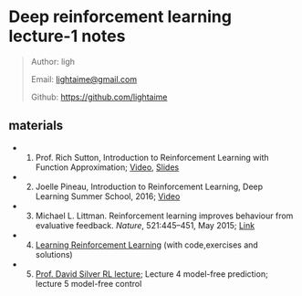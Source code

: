 # Deep reinforcement learning lecture-1 notes
> Author: ligh
>
> Email: lightaime@gmail.com
>
> Github: https://github.com/lightaime

## materials
* 1. Prof. Rich Sutton, Introduction to Reinforcement Learning with Function Approximation; [Video](https://www.youtube.com/watch?v=Fsh1qMTg1xI), [Slides](http://media.nips.cc/Conferences/2015/tutorialslides/SuttonIntroRL-nips-2015-tutorial.pdf)
* 2. Joelle Pineau, Introduction to Reinforcement Learning, Deep Learning Summer School, 2016; [Video](http://videolectures.net/deeplearning2016_pineau_reinforcement_learning/)
* 3.  Michael L. Littman. Reinforcement learning improves behaviour from evaluative feedback. *Nature*, 521:445–451, May 2015;  [Link](http://www.nature.com/nature/journal/v521/n7553/full/nature14540.html)
* 4. [Learning Reinforcement Learning](http://www.wildml.com/2016/10/learning-reinforcement-learning/) (with code,exercises and solutions)
* 5. [Prof. David Silver RL lecture](http://www0.cs.ucl.ac.uk/staff/d.silver/web/Teaching.html); Lecture 4 model-free prediction; lecture 5 model-free control
